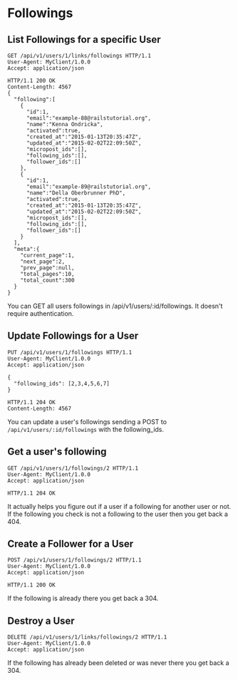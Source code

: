 # Followings

## List Followings for a specific User
```http
GET /api/v1/users/1/links/followings HTTP/1.1
User-Agent: MyClient/1.0.0
Accept: application/json
```
```http
HTTP/1.1 200 OK
Content-Length: 4567
{
  "following":[
    {
      "id":1,
      "email":"example-88@railstutorial.org",
      "name":"Kenna Ondricka",
      "activated":true,
      "created_at":"2015-01-13T20:35:47Z",
      "updated_at":"2015-02-02T22:09:50Z",
      "micropost_ids":[],
      "following_ids":[],
      "follower_ids":[]
    },
    {
      "id":1,
      "email":"example-89@railstutorial.org",
      "name":"Della Oberbrunner PhD",
      "activated":true,
      "created_at":"2015-01-13T20:35:47Z",
      "updated_at":"2015-02-02T22:09:50Z",
      "micropost_ids":[],
      "following_ids":[],
      "follower_ids":[]
    }
  ],
  "meta":{
    "current_page":1,
    "next_page":2,
    "prev_page":null,
    "total_pages":10,
    "total_count":300
  }
}
```

You can GET all users followings in /api/v1/users/:id/followings.
It doesn't require authentication.


## Update Followings for a User
```http
PUT /api/v1/users/1/followings HTTP/1.1
User-Agent: MyClient/1.0.0
Accept: application/json

{
  "following_ids": [2,3,4,5,6,7]
}
```
```http
HTTP/1.1 204 OK
Content-Length: 4567
```

You can update a user's followings sending a POST to `/api/v1/users/:id/followings` with the following_ids.

## Get a user's following
```http
GET /api/v1/users/1/followings/2 HTTP/1.1
User-Agent: MyClient/1.0.0
Accept: application/json
```
```http
HTTP/1.1 204 OK
```
It actually helps you figure out if a user if a following for another user or not.
If the following you check is not a following to the user then you get back a 404.

## Create a Follower for a User
```http
POST /api/v1/users/1/followings/2 HTTP/1.1
User-Agent: MyClient/1.0.0
Accept: application/json
```
```http
HTTP/1.1 200 OK
```
If the following is already there you get back a 304.


## Destroy a User
```http
DELETE /api/v1/users/1/links/followings/2 HTTP/1.1
User-Agent: MyClient/1.0.0
Accept: application/json
```

If the following has already been deleted or was never there you get back a 304.

